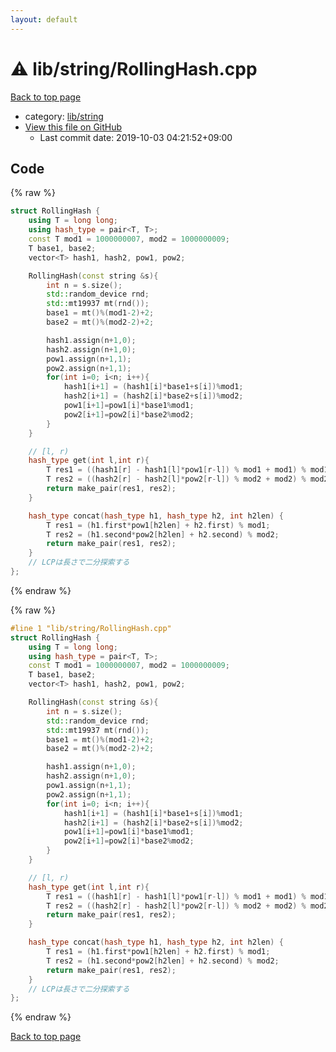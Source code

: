 ```yaml
---
layout: default
---
```


<!-- mathjax config similar to math.stackexchange -->
<script type="text/javascript" async
  src="https://cdnjs.cloudflare.com/ajax/libs/mathjax/2.7.5/MathJax.js?config=TeX-MML-AM_CHTML">
</script>
<script type="text/x-mathjax-config">
  MathJax.Hub.Config({
    TeX: { equationNumbers: { autoNumber: "AMS" }},
    tex2jax: {
      inlineMath: [ ['$','$'] ],
      processEscapes: true
    },
    "HTML-CSS": { matchFontHeight: false },
    displayAlign: "left",
    displayIndent: "2em"
  });
</script>

<script type="text/javascript" src="https://cdnjs.cloudflare.com/ajax/libs/jquery/3.4.1/jquery.min.js"></script>
<script src="https://cdn.jsdelivr.net/npm/jquery-balloon-js@1.1.2/jquery.balloon.min.js" integrity="sha256-ZEYs9VrgAeNuPvs15E39OsyOJaIkXEEt10fzxJ20+2I=" crossorigin="anonymous"></script>
<script type="text/javascript" src="../../../assets/js/copy-button.js"></script>
<link rel="stylesheet" href="../../../assets/css/copy-button.css" />


# :warning: lib/string/RollingHash.cpp

<a href="../../../index.html">Back to top page</a>

* category: <a href="../../../index.html#9a48db5fb6f746df590a3d4604f6478b">lib/string</a>
* <a href="{{ site.github.repository_url }}/blob/master/lib/string/RollingHash.cpp">View this file on GitHub</a>
    - Last commit date: 2019-10-03 04:21:52+09:00




## Code

<a id="unbundled"></a>
{% raw %}
```cpp
struct RollingHash {
    using T = long long;
    using hash_type = pair<T, T>;
    const T mod1 = 1000000007, mod2 = 1000000009;
    T base1, base2;
    vector<T> hash1, hash2, pow1, pow2;

    RollingHash(const string &s){
        int n = s.size();
        std::random_device rnd;
        std::mt19937 mt(rnd());
        base1 = mt()%(mod1-2)+2;
        base2 = mt()%(mod2-2)+2;

        hash1.assign(n+1,0);
        hash2.assign(n+1,0);
        pow1.assign(n+1,1);
        pow2.assign(n+1,1);
        for(int i=0; i<n; i++){
            hash1[i+1] = (hash1[i]*base1+s[i])%mod1;
            hash2[i+1] = (hash2[i]*base2+s[i])%mod2;
            pow1[i+1]=pow1[i]*base1%mod1;
            pow2[i+1]=pow2[i]*base2%mod2;
        }
    }

    // [l, r)
    hash_type get(int l,int r){
        T res1 = ((hash1[r] - hash1[l]*pow1[r-l]) % mod1 + mod1) % mod1;
        T res2 = ((hash2[r] - hash2[l]*pow2[r-l]) % mod2 + mod2) % mod2;
        return make_pair(res1, res2);
    }

    hash_type concat(hash_type h1, hash_type h2, int h2len) {
        T res1 = (h1.first*pow1[h2len] + h2.first) % mod1;
        T res2 = (h1.second*pow2[h2len] + h2.second) % mod2;
        return make_pair(res1, res2);
    }
    // LCPは長さで二分探索する
};
```
{% endraw %}

<a id="bundled"></a>
{% raw %}
```cpp
#line 1 "lib/string/RollingHash.cpp"
struct RollingHash {
    using T = long long;
    using hash_type = pair<T, T>;
    const T mod1 = 1000000007, mod2 = 1000000009;
    T base1, base2;
    vector<T> hash1, hash2, pow1, pow2;

    RollingHash(const string &s){
        int n = s.size();
        std::random_device rnd;
        std::mt19937 mt(rnd());
        base1 = mt()%(mod1-2)+2;
        base2 = mt()%(mod2-2)+2;

        hash1.assign(n+1,0);
        hash2.assign(n+1,0);
        pow1.assign(n+1,1);
        pow2.assign(n+1,1);
        for(int i=0; i<n; i++){
            hash1[i+1] = (hash1[i]*base1+s[i])%mod1;
            hash2[i+1] = (hash2[i]*base2+s[i])%mod2;
            pow1[i+1]=pow1[i]*base1%mod1;
            pow2[i+1]=pow2[i]*base2%mod2;
        }
    }

    // [l, r)
    hash_type get(int l,int r){
        T res1 = ((hash1[r] - hash1[l]*pow1[r-l]) % mod1 + mod1) % mod1;
        T res2 = ((hash2[r] - hash2[l]*pow2[r-l]) % mod2 + mod2) % mod2;
        return make_pair(res1, res2);
    }

    hash_type concat(hash_type h1, hash_type h2, int h2len) {
        T res1 = (h1.first*pow1[h2len] + h2.first) % mod1;
        T res2 = (h1.second*pow2[h2len] + h2.second) % mod2;
        return make_pair(res1, res2);
    }
    // LCPは長さで二分探索する
};

```
{% endraw %}

<a href="../../../index.html">Back to top page</a>

